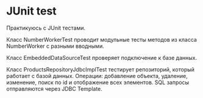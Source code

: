 # JUnit test

Практикуюсь с JUnit тестами. 

Класс NumberWorkerTest проводит модульные тесты методов из класса NumberWorker с разными вводными. 

Класс EmbeddedDataSourceTest проверяет подключение к базе данных.

Класс ProductsRepositoryJdbcImplTest тестирует репозиторий, который работает с базой данных. Операции: добавление объекта, удаление, изменение, поиск по id и отображение всех элементов. SQL запросы отправляются через JDBC Template.
